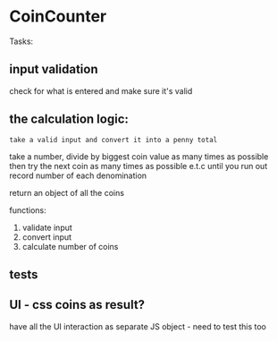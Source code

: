 # CoinCounter



Tasks:

## input validation
  
  check for what is entered and make sure it's valid

## the calculation logic:
	
	take a valid input and convert it into a penny total


  take a number, divide by biggest coin value as many times as possible  
  then try the next coin as many times as possible e.t.c until you run out
  record number of each denomination

  return an object of all the coins


functions:

1) validate input
2) convert input
3) calculate number of coins


## tests

## UI - css coins as result?

have all the UI interaction as separate JS object - need to test this too

